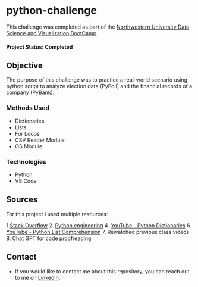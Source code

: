 # python-challenge
This challenge was completed as part of the [Northwestern University Data Science and Visualization BootCamp](https://bootcamp.northwestern.edu/data/).

#### Project Status: Completed

## Objective
The purpose of this challenge was to practice a real-world scenario using python script to analyze election data (PyPoll) and the financial records of a company (PyBank). 

### Methods Used
* Dictionaries
* Lists
* For Loops
* CSV Reader Module
* OS Module


### Technologies
* Python
* VS Code

## Sources
For this project I used multiple resources:

1.[Stack Overflow](https://stackoverflow.com/questions/59318949/python-counting-votes-in-election-and-combining-score-with-names-list) 2. [Python.engineering](https://python.engineering/dictionary-counter-python-find-winner-election/) 4. [YouTube - Python Dictionaries](https://youtu.be/khCzymLy_QE?si=E2udt9LaRVwkm_fu) 6. [YouTube - Python List Comprehension](https://youtu.be/SNq4C988FjU?si=603_9SN8qu2sRCvm) 7. Rewatched previous class videos 8. Chat GPT for code proofreading


## Contact
* If you would like to contact me about this repository, you can reach out to me on [LinkedIn](https://www.linkedin.com/in/alyssacullinan/).  

